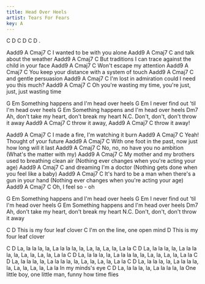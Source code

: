```yaml
---
title: Head Over Heels
artist: Tears For Fears
key: A
---
```

C   D   C   D   C   D
.
 
Aadd9  A              Cmaj7     C
       I wanted to be with you alone
Aadd9  A                  Cmaj7    C
       and talk about the weather
       Aadd9     A                     Cmaj7          C
But traditions I can trace against the child in your face
Aadd9       A              Cmaj7  C
      Won't escape my attention
Aadd9    A                    Cmaj7      C
You keep your distance with a system of touch
Aadd9  A                Cmaj7  C
       and gentle persuasion
    Aadd9     A                Cmaj7         C
I'm lost in admiration could I need you this much?
          Aadd9      A                 Cmaj7  C
Oh you're wasting my time, you're just, just, just wasting time
 
G                         Em
Something happens and I'm head over heels
        G                 Em
I never find out 'til I'm head over heels
G                         Em
Something happens and I'm head over heels
          Dm7
Ah, don't take my heart, don't break my heart
 N.C.
Don't, don't, don't throw it away
Aadd9  A  Cmaj7     C
          throw it away,
Aadd9  A  Cmaj7     C
          throw it away!
 
Aadd9   A                Cmaj7       C
      I made a fire, I'm watching it burn
Aadd9  A                  Cmaj7    C
  Yeah! Thought of your future
     Aadd9       A                      Cmaj7        C
With one foot in the past, now just how long will it last
     Aadd9 A               Cmaj7     C
No, no, no have you no ambition
                                 (What's the matter with my)
   Aadd9      A                   Cmaj7           C
My mother and my brothers used to breathing clean air
                              (Nothing ever changes when you're acting your age)
Aadd9  A                  Cmaj7       C
       and dreaming I'm a doctor
                        (Nothing gets done when you feel like a baby)
     Aadd9      A                    Cmaj7       C
It's hard to be a man when there's a gun in your hand
                                  (Nothing ever changes when you're acting your age)
    Aadd9  A  Cmaj7 C
Oh, I   feel   so - oh
 
G                         Em
Something happens and I'm head over heels
        G                 Em
I never find out 'til I'm head over heels
G                         Em
Something happens and I'm head over heels
          Dm7
Ah, don't take my heart, don't break my heart
 N.C.
Don't, don't, don't throw it away
 
C                D
      This is my four leaf clover
  C
I'm on the line, one open mind
          D
This is my four leaf clover
 
C                                     D
La, la la la, la,  La la la la, la,   La, la, La, la, La la
C                                     D
La, la la la, la,  La la la la, la,   La, la, La, la, La la
C                                     D
La, la la la, la,  La la la la, la,   La, la, La, la, La la
C                                     D
La, la la la, la,  La la la la, la,   La, la, La, la, La la
C                                     D
La, la la la, la,  La la la la, la,   La, la, La, la, La la
                                In my  minds's eye
C                                           D
La, la la la, la,  La la la la, la
One little boy, one little man, funny how        time flies